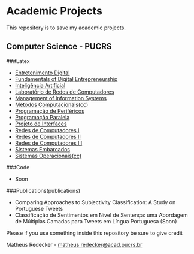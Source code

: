 # Academic Projects

This repository is to save my academic projects.

## Computer Science - PUCRS

###Latex

- [Entretenimento Digital](latex/entretenimento) 
- [Fundamentals of Digital Entrepreneurship](latex/entrep)
- [Inteligência Artificial](latex/ai)
- [Laboratório de Redes de Computadores](latex/labredes)
- [Management of Information Systems](latex/msi)
- [Métodos Computacionais(cc)](latex/metodos)
- [Programação de Periféricos](latex/perifericos)
- [Programação Paralela](latex/paralela)
- [Projeto de Interfaces](latex/interface) 
- [Redes de Computadores I](latex/redesI)
- [Redes de Computadores II](latex/redesII)
- [Redes de Computadores III](latex/redesIII)
- [Sistemas Embarcados](latex/embarcados)
- [Sistemas Operacionais(cc)](latex/sisop)

###Code
- Soon

###Publications(publications)
- Comparing Approaches to Subjectivity Classification: A Study on Portuguese Tweets
- Classificação de Sentimentos em Nível de Sentença: uma Abordagem de Múltiplas Camadas para Tweets em Língua Portuguesa (Soon)

Please if you use something inside this repository be sure to give credit

Matheus Redecker - matheus.redecker@acad.pucrs.br

